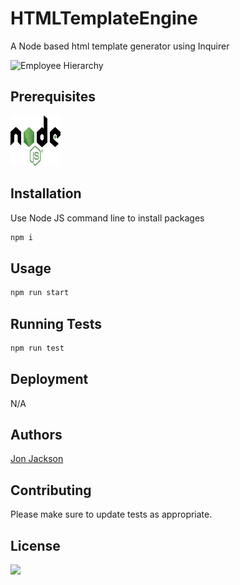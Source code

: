 # HTMLTemplateEngine

A Node based html template generator using Inquirer

![Employee Hierarchy](https://user-images.githubusercontent.com/36890724/73634091-60852580-462e-11ea-9275-1d0eeeca137a.png)

## Prerequisites

<a href="https://nodejs.org/en/"><img width=80 height=80 src="./images/logo.svg"></a>


## Installation

Use Node JS command line to install packages

```bash
npm i
```

## Usage

```bash
npm run start
```

## Running Tests

```bash
npm run test
```

## Deployment

N/A

## Authors

[Jon Jackson](http://github.com/ocskier)

## Contributing
Please make sure to update tests as appropriate.

## License
<img src="https://img.shields.io/static/v1?label=LICENSE&message=MIT&color=BLUE">
